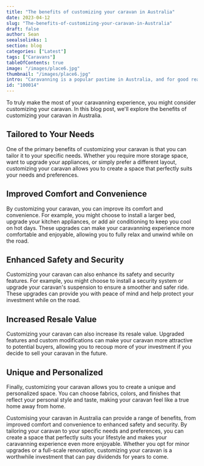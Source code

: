 ```yaml
---
title: "The benefits of customizing your caravan in Australia"
date: 2023-04-12
slug: "The-benefits-of-customizing-your-caravan-in-Australia"
draft: false
author: Sean
seealsolinks: 1
section: blog
categories: ["Latest"]
tags: ["Caravans"]
tableOfContents: true
image: "/images/place6.jpg"
thumbnail: "/images/place6.jpg"
intro: "Caravanning is a popular pastime in Australia, and for good reason. It allows you to explore the great outdoors, enjoy the freedom of the open road, and make lasting memories with friends and family."
id: "100014"
---
```


To truly make the most of your caravanning experience, you might consider customizing your caravan. In this blog post, we'll explore the benefits of customizing your caravan in Australia.

## Tailored to Your Needs

One of the primary benefits of customizing your caravan is that you can tailor it to your specific needs. Whether you require more storage space, want to upgrade your appliances, or simply prefer a different layout, customizing your caravan allows you to create a space that perfectly suits your needs and preferences.

## Improved Comfort and Convenience

By customizing your caravan, you can improve its comfort and convenience. For example, you might choose to install a larger bed, upgrade your kitchen appliances, or add air conditioning to keep you cool on hot days. These upgrades can make your caravanning experience more comfortable and enjoyable, allowing you to fully relax and unwind while on the road.

## Enhanced Safety and Security

Customizing your caravan can also enhance its safety and security features. For example, you might choose to install a security system or upgrade your caravan's suspension to ensure a smoother and safer ride. These upgrades can provide you with peace of mind and help protect your investment while on the road.

## Increased Resale Value

Customizing your caravan can also increase its resale value. Upgraded features and custom modifications can make your caravan more attractive to potential buyers, allowing you to recoup more of your investment if you decide to sell your caravan in the future.

## Unique and Personalized

Finally, customizing your caravan allows you to create a unique and personalized space. You can choose fabrics, colors, and finishes that reflect your personal style and taste, making your caravan feel like a true home away from home.

Customising your caravan in Australia can provide a range of benefits, from improved comfort and convenience to enhanced safety and security. By tailoring your caravan to your specific needs and preferences, you can create a space that perfectly suits your lifestyle and makes your caravanning experience even more enjoyable. Whether you opt for minor upgrades or a full-scale renovation, customizing your caravan is a worthwhile investment that can pay dividends for years to come.
